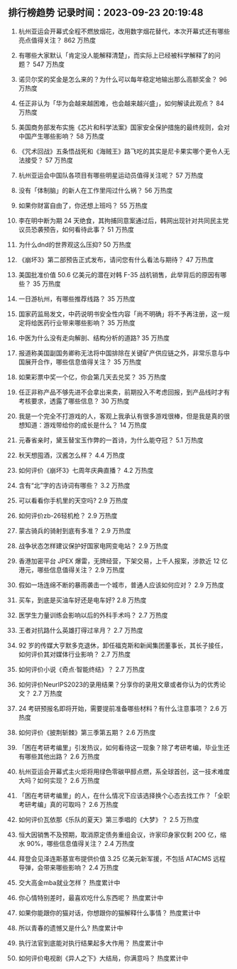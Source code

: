 
## 排行榜趋势 记录时间：2023-09-23 20:19:48
  
  1. 杭州亚运会开幕式全程不燃放烟花，改用数字烟花替代，本次开幕式还有哪些亮点值得关注？ 862 万热度
    
  2. 有哪些大家默认「肯定没人能解释清楚」，而实际上已经被科学解释了的问题？ 547 万热度
    
  3. 诺贝尔奖的奖金是怎么来的？为什么可以每年稳定地输出那么高额奖金？ 96 万热度
    
  4. 任正非认为「华为会越来越困难，也会越来越兴盛」，如何解读此观点？ 84 万热度
    
  5. 美国商务部发布实施《芯片和科学法案》国家安全保护措施的最终规则，会对中国产生哪些影响？ 58 万热度
    
  6. 《咒术回战》五条悟战死和《海贼王》路飞吃的其实是尼卡果实哪个更令人无法接受？ 57 万热度
    
  7. 杭州亚运会中国队各项目有哪些明星运动员值得关注呢？ 57 万热度
    
  8. 没有「体制脑」的新人在工作里闯过什么祸？ 56 万热度
    
  9. 如果你财富自由了，你还想上班吗？ 55 万热度
    
  10. 李在明中断为期 24 天绝食，其拘捕同意案通过后，韩网出现针对共同民主党议员恐袭预告，如何看待此事？ 51 万热度
    
  11. 为什么dnd的世界观这么压抑? 50 万热度
    
  12. 《崩坏3》第二部预告正式发布，请问您有什么看法与期待？ 47 万热度
    
  13. 美国批准价值 50.6 亿美元的潜在对韩 F-35 战机销售，此举背后的原因有哪些？ 35 万热度
    
  14. 一日游杭州，有哪些推荐线路？ 35 万热度
    
  15. 国家药监局发文，中药说明书安全性内容「尚不明确」将不予再注册，这一规定将给医药行业带来哪些影响？ 35 万热度
    
  16. 中医为什么没有走向解剖、结构分析的道路? 35 万热度
    
  17. 报道称美国副国务卿称无法将中国排除在关键矿产供应链之外，非常乐意与中国展开合作，哪些信息值得关注？ 35 万热度
    
  18. 如果彩票中奖一个亿，你会第几天去兑奖？ 35 万热度
    
  19. 任正非称产品不够先进不会拿出来卖，前期投入不考虑回报，到产品线时才有考核要求，透露了哪些信息？ 30 万热度
    
  20. 我是一个完全不打游戏的人，客观上我承认有很多游戏很棒，但是我是真的很想知道：游戏带给你的成长是什么？ 14 万热度
    
  21. 元春省亲时，黛玉替宝玉作弊的一首诗，为什么能夺冠？ 5.1 万热度
    
  22. 秋天想囤酒，汉酱怎么样？ 4.4 万热度
    
  23. 如何评价《崩坏3》七周年庆典直播？ 4.2 万热度
    
  24. 含有“北”字的古诗词有哪些？ 3.2 万热度
    
  25. 可以看看你手机里的天空吗? 2.9 万热度
    
  26. 如何评价zb-26轻机枪？ 2.9 万热度
    
  27. 蒙古骑兵的骑射到底有多准？ 2.9 万热度
    
  28. 战争状态怎样建议保护好国家电网变电站？ 2.9 万热度
    
  29. 香港加密平台 JPEX 爆雷，无牌经营，下架交易，上千人报案，涉款近 12 亿港元，哪些信息值得关注？ 2.9 万热度
    
  30. 假如一场连绵不断的暴雨袭击一个城市，普通人应该如何应对？ 2.9 万热度
    
  31. 买车，到底是买油车好还是电车好? 2.8 万热度
    
  32. 医学生力量训练会影响以后的外科手术吗？ 2.7 万热度
    
  33. 王者对抗路什么英雄打得过芈月？ 2.7 万热度
    
  34. 92 岁的传媒大亨默多克退休，卸任福克斯和新闻集团董事长，其长子接任，如何评价其对媒体行业影响？ 2.7 万热度
    
  35. 如何评价小说《奇点·智能终结》？ 2.7 万热度
    
  36. 如何评价NeurIPS2023的录用结果？分享你的录用文章或者你认为的优秀论文？ 2.7 万热度
    
  37. 24 考研预报名即将开始，需要提前准备哪些材料？有什么注意事项？ 2.6 万热度
    
  38. 如何评价《披荆斩棘》第三季第五期？ 2.6 万热度
    
  39. 「困在考研考编里」引发热议，如何看待这一现象？除了考研考编，毕业生还有哪些其他出路？ 2.6 万热度
    
  40. 杭州亚运会开幕式主火炬将用绿色零碳甲醇点燃，系全球首创，这一技术难度大吗？如何实现？ 2.6 万热度
    
  41. 「困在考研考编里」的人，在什么情况下应该选择换个心态去找工作？「全职考研考编」真的可取吗？ 2.6 万热度
    
  42. 如何评价瓦依那《乐队的夏天》第三季唱的《大梦》？ 2.5 万热度
    
  43. 恒大因销售不及预期，取消原定债务重组会议，许家印身家仅剩 200 亿，缩水 90%，哪些信息值得关注？ 2.4 万热度
    
  44. 拜登会见泽连斯基宣布提供价值 3.25 亿美元新军援，不包括 ATACMS 远程导弹，会带来哪些影响？ 2.4 万热度
    
  45. 交大高金mba就业怎样？ 热度累计中
    
  46. 你心情特别差时，最喜欢吃什么东西呢？ 热度累计中
    
  47. 如果你能跟你的猫对话，你想跟你的猫解释什么事情？ 热度累计中
    
  48. 所以青春的遗憾又是什么? 热度累计中
    
  49. 执行法官到底能对执行结果起多大作用？ 热度累计中
    
  50. 如何评价电视剧《异人之下》大结局，你满意吗？ 热度累计中
    